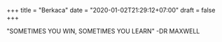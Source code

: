 +++
title   = "Berkaca"
date    = "2020-01-02T21:29:12+07:00"
draft   = false
+++



"SOMETIMES YOU WIN, SOMETIMES YOU LEARN"
-DR MAXWELL